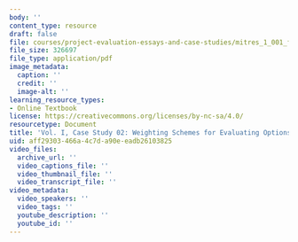 ```yaml
---
body: ''
content_type: resource
draft: false
file: courses/project-evaluation-essays-and-case-studies/mitres_1_001_f23_vol1_case02.pdf
file_size: 326697
file_type: application/pdf
image_metadata:
  caption: ''
  credit: ''
  image-alt: ''
learning_resource_types:
- Online Textbook
license: https://creativecommons.org/licenses/by-nc-sa/4.0/
resourcetype: Document
title: 'Vol. I, Case Study 02: Weighting Schemes for Evaluating Options'
uid: aff29303-466a-4c7d-a90e-eadb26103825
video_files:
  archive_url: ''
  video_captions_file: ''
  video_thumbnail_file: ''
  video_transcript_file: ''
video_metadata:
  video_speakers: ''
  video_tags: ''
  youtube_description: ''
  youtube_id: ''
---
```

